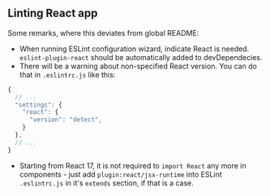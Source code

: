 ## Linting React app

Some remarks, where this deviates from global README:

- When running ESLint configuration wizard, indicate React is needed. `eslint-plugin-react` should be automatically added to devDependecies.
- There will be a warning about non-specified React version. You can do that in `.eslintrc.js` like this:

```javascript
{
  // ...
  "settings": {
    "react": {
      "version": "detect",
    }
  },
  // ...
}
```

- Starting from React 17, it is not required to `import React` any more in components - just add `plugin:react/jsx-runtime` into ESLint `.eslintrc.js` in it's `extends` section, if that is a case.